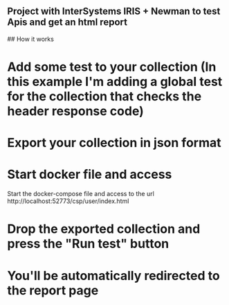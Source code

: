 
## Project with InterSystems IRIS + Newman to test Apis and get an html report


## How it works

# Add some test to your collection (In this example I'm adding a global test for the collection that checks the header response code)



# Export your collection in json format

# Start docker file and access

Start the docker-compose file and access to the url http://localhost:52773/csp/user/index.html

# Drop the exported collection and press the "Run test" button


# You'll be automatically redirected to the report page






